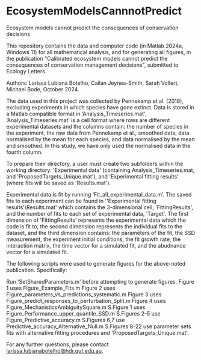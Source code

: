 # EcosystemModelsCannnotPredict
Ecosystem models cannot predict the consequences of conservation decisions

This repository contains the data and computer code (in Matlab 2024a, Windows 11) for all mathematical analysis, and for generating all figures, in the publication "Calibrated ecosystem models cannot predict the consequences of conservation management decisions", submitted to Ecology Letters.

Authors: Larissa Lubiana Botelho, Cailan Jeynes-Smith, Sarah Vollert, Michael Bode, October 2024.

The data used in this project was collected by Pennekamp et al. (2018), excluding experiments in which species have gone extinct. Data is stored in a Matlab compatible format in ‘Analysis_Timeseries.mat’. ‘Analysis_Timeseries.mat’ is a cell format where rows are different experimental datasets and the columns contain: the number of species in the experiment, the raw data from Pennekamp et al., smoothed data, data normalised by the mean for each species, and data normalised by the mean and smoothed. In this study, we have only used the normalised data in the fourth column. 

To prepare their directory, a user must create two subfolders within the working directory: 'Experimental data' (containing Analysis_Timeseries.mat, and 'ProposedTargets_Unique.mat'), and 'Experimental fitting results' (where fits will be saved as 'Results.mat').

Experimental data is fit by running ‘Fit_all_experimental_data.m’. The saved fits to each experiment can be found in ''Experimental fitting results'\Results.mat' which contains the 3-dimensional cell, 'FittingResults', and the number of fits to each set of experimental data, 'Target'. The first dimension of 'FittingResults' represents the experimental data which the code is fit to, the second dimension represents the individual fits to the dataset, and the third dimension contains: the parameters of the fit, the SSD measurement, the experiment initial conditions, the fit growth rate, the interaction matrix, the time vector for a simulated fit, and the abudnance vector for a simulated fit. 

The following scripts were used to generate figures for the above-noted publication. Specifically:

Run 'SetSharedParameters.m' before attempting to generate figures.
Figure 1 uses Figure_Example_Fits.m
Figure 2 uses Figure_parameters_vs_predictions_systematic.m
Figure 3 uses Figure_predict_responses_to_perturbation_Split.m
Figure 4 uses Figure_MechanisticsAmbiguitySquare.m
S.Figure 1 uses Figure_Performance_upper_quantile_SSD.m
S.Figures 2-5 use Figure_Predictive_accuracy.m
S.Figures 6,7 use Predictive_accuracy_Alternative_Null.m
S.Figures 8-22 use parameter sets fits with alternative fitting procedures and 'ProposedTargets_Unique.mat'.

For any further questions, please contact larissa.lubianabotelho@hdr.qut.edu.au.
